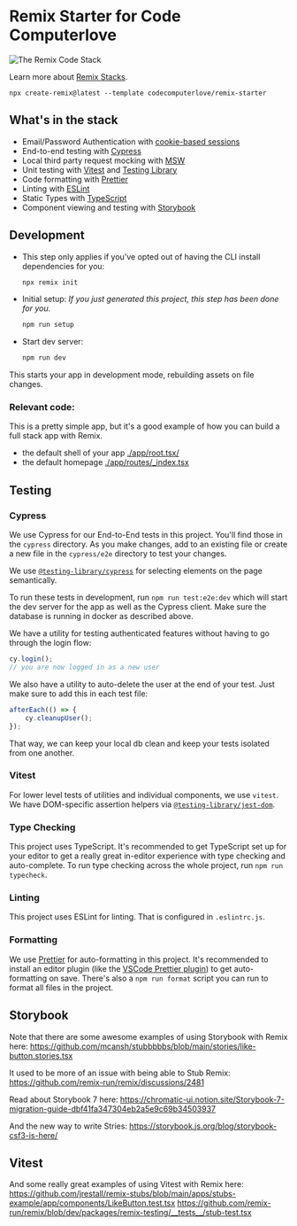 # Remix Starter for Code Computerlove

![The Remix Code Stack](https://repository-images.githubusercontent.com/465928257/a241fa49-bd4d-485a-a2a5-5cb8e4ee0abf)

Learn more about [Remix Stacks](https://remix.run/stacks).

```
npx create-remix@latest --template codecomputerlove/remix-starter
```

## What's in the stack

-   Email/Password Authentication with [cookie-based sessions](https://remix.run/docs/en/v1/api/remix#createcookiesessionstorage)
-   End-to-end testing with [Cypress](https://cypress.io)
-   Local third party request mocking with [MSW](https://mswjs.io)
-   Unit testing with [Vitest](https://vitest.dev) and [Testing Library](https://testing-library.com)
-   Code formatting with [Prettier](https://prettier.io)
-   Linting with [ESLint](https://eslint.org)
-   Static Types with [TypeScript](https://typescriptlang.org)
-   Component viewing and testing with [Storybook](https://storybook.js.org/)

## Development

-   This step only applies if you've opted out of having the CLI install dependencies for you:

    ```sh
    npx remix init
    ```

-   Initial setup: _If you just generated this project, this step has been done for you._

    ```sh
    npm run setup
    ```

-   Start dev server:

    ```sh
    npm run dev
    ```

This starts your app in development mode, rebuilding assets on file changes.

### Relevant code:

This is a pretty simple app, but it's a good example of how you can build a full stack app with Remix.

-   the default shell of your app [./app/root.tsx/](./app/root.tsx)
-   the default homepage [./app/routes/\_index.tsx](./app/routes/_index.tsx)

## Testing

### Cypress

We use Cypress for our End-to-End tests in this project. You'll find those in the `cypress` directory. As you make changes, add to an existing file or create a new file in the `cypress/e2e` directory to test your changes.

We use [`@testing-library/cypress`](https://testing-library.com/cypress) for selecting elements on the page semantically.

To run these tests in development, run `npm run test:e2e:dev` which will start the dev server for the app as well as the Cypress client. Make sure the database is running in docker as described above.

We have a utility for testing authenticated features without having to go through the login flow:

```ts
cy.login();
// you are now logged in as a new user
```

We also have a utility to auto-delete the user at the end of your test. Just make sure to add this in each test file:

```ts
afterEach(() => {
	cy.cleanupUser();
});
```

That way, we can keep your local db clean and keep your tests isolated from one another.

### Vitest

For lower level tests of utilities and individual components, we use `vitest`. We have DOM-specific assertion helpers via [`@testing-library/jest-dom`](https://testing-library.com/jest-dom).

### Type Checking

This project uses TypeScript. It's recommended to get TypeScript set up for your editor to get a really great in-editor experience with type checking and auto-complete. To run type checking across the whole project, run `npm run typecheck`.

### Linting

This project uses ESLint for linting. That is configured in `.eslintrc.js`.

### Formatting

We use [Prettier](https://prettier.io/) for auto-formatting in this project. It's recommended to install an editor plugin (like the [VSCode Prettier plugin](https://marketplace.visualstudio.com/items?itemName=esbenp.prettier-vscode)) to get auto-formatting on save. There's also a `npm run format` script you can run to format all files in the project.

## Storybook

Note that there are some awesome examples of using Storybook with Remix here:
https://github.com/mcansh/stubbbbbs/blob/main/stories/like-button.stories.tsx

It used to be more of an issue with being able to Stub Remix:
https://github.com/remix-run/remix/discussions/2481

Read about Storybook 7 here:
https://chromatic-ui.notion.site/Storybook-7-migration-guide-dbf41fa347304eb2a5e9c69b34503937

And the new way to write Stries:
https://storybook.js.org/blog/storybook-csf3-is-here/

## Vitest

And some really great examples of using Vitest with Remix here:
https://github.com/jrestall/remix-stubs/blob/main/apps/stubs-example/app/components/LikeButton.test.tsx
https://github.com/remix-run/remix/blob/dev/packages/remix-testing/__tests__/stub-test.tsx
